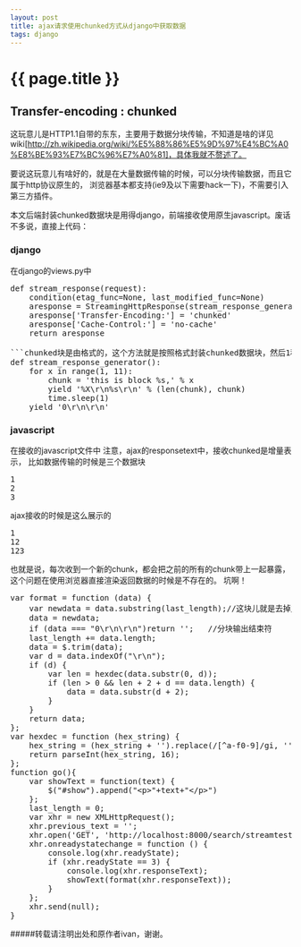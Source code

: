 ```yaml
---
layout: post
title: ajax请求使用chunked方式从django中获取数据
tags: django
---
```


{{ page.title }}
================
## Transfer-encoding : chunked

这玩意儿是HTTP1.1自带的东东，主要用于数据分块传输，不知道是啥的详见wiki[http://zh.wikipedia.org/wiki/%E5%88%86%E5%9D%97%E4%BC%A0%E8%BE%93%E7%BC%96%E7%A0%81]，具体我就不赘述了。

要说这玩意儿有啥好的，就是在大量数据传输的时候，可以分块传输数据，而且它属于http协议原生的，
浏览器基本都支持(ie9及以下需要hack一下)，不需要引入第三方插件。

本文后端封装chunked数据块是用得django，前端接收使用原生javascript。废话不多说，直接上代码：
### django

在django的views.py中
<pre>
def stream_response(request):
    condition(etag_func=None, last_modified_func=None)
    aresponse = StreamingHttpResponse(stream_response_generator())
    aresponse['Transfer-Encoding:'] = 'chunked'
    aresponse['Cache-Control:'] = 'no-cache'
    return aresponse

```chunked块是由格式的，这个方法就是按照格式封装chunked数据块，然后1秒返回一个chunked块```
def stream_response_generator():
    for x in range(1, 11):
        chunk = 'this is block %s,' % x
        yield '%X\r\n%s\r\n' % (len(chunk), chunk)
        time.sleep(1)
    yield '0\r\n\r\n'
</pre>

### javascript

在接收的javascript文件中
注意，ajax的responsetext中，接收chunked是增量表示，
比如数据传输的时候是三个数据块
<pre>
1
2
3
</pre>

ajax接收的时候是这么展示的
<pre>
1
12
123
</pre>
也就是说，每次收到一个新的chunk，都会把之前的所有的chunk带上一起暴露，
这个问题在使用浏览器直接渲染返回数据的时候是不存在的。
坑啊！

<pre>
var format = function (data) {
    var newdata = data.substring(last_length);//这块儿就是去掉之前已经接收过的chunk
    data = newdata;
    if (data === "0\r\n\r\n")return '';   //分块输出结束符
    last_length += data.length;
    data = $.trim(data);
    var d = data.indexOf("\r\n");
    if (d) {
        var len = hexdec(data.substr(0, d));
        if (len > 0 && len + 2 + d == data.length) {
            data = data.substr(d + 2);
        }
    }
    return data;
};
var hexdec = function (hex_string) {
    hex_string = (hex_string + '').replace(/[^a-f0-9]/gi, '');
    return parseInt(hex_string, 16);
};
function go(){
    var showText = function(text) {
        $("#show").append("&lt;p&gt;"+text+"&lt;/p&gt;")
    };
    last_length = 0;
    var xhr = new XMLHttpRequest();
    xhr.previous_text = '';
    xhr.open('GET', 'http://localhost:8000/search/streamtest/', true);
    xhr.onreadystatechange = function () {
        console.log(xhr.readyState);
        if (xhr.readyState == 3) {
            console.log(xhr.responseText);
            showText(format(xhr.responseText));
        }
    };
    xhr.send(null);
}
</pre>

#####转载请注明出处和原作者ivan，谢谢。